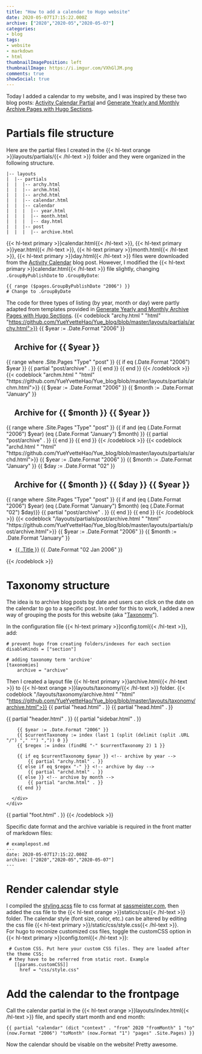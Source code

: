```yaml
---
title: "How to add a calendar to Hugo website"
date: 2020-05-07T17:15:22.000Z
archive: ["2020","2020-05","2020-05-07"]
categories:
- blog
tags:
- website
- markdown
- html
thumbnailImagePosition: left
thumbnailImage: https://i.imgur.com/VXhGlJM.png
comments: true
showSocial: true
---
```


Today I added a calendar to my website, and I was inspired by these two blog posts: [Activity Calendar Partial](https://gohugohq.com/partials/activity-calendar-posts/) and [Generate Yearly and Monthly Archive Pages with Hugo Sections](https://blog.atj.me/2017/10/generate-yearly-and-monthly-archive-pages-with-hugo-sections/).

<!--more-->

<!-- toc -->

# Partials file structure

Here are the partial files I created in the {{< hl-text orange >}}layouts/partials/{{< /hl-text >}} folder and they were organized in the following structure.

```
|-- layouts
|  |-- partials
|  |  |-- archy.html
|  |  |-- archm.html
|  |  |-- archd.html
|  |  |-- calendar.html
|  |  |-- calendar
|  |  |  |-- year.html
|  |  |  |-- month.html
|  |  |  |-- day.html
|  |  |-- post
|  |  |  |-- archive.html
```
{{< hl-text primary >}}calendar.html{{< /hl-text >}}, {{< hl-text primary >}}year.html{{< /hl-text >}}, {{< hl-text primary >}}month.html{{< /hl-text >}}, {{< hl-text primary >}}day.html{{< /hl-text >}} files were downloaded from the [Activity Calendar](https://gohugohq.com/partials/activity-calendar-posts/) blog post. However, I modified the  {{< hl-text primary >}}calendar.html{{< /hl-text >}} file slightly, changing `.GroupByPublishDate` to `.GroupByDate`:
```
{{ range ($pages.GroupByPublishDate "2006") }}
# Change to .GroupByDate
```

The code for three types of listing (by year, month or day) were partly adapted from templates provided in [Generate Yearly and Monthly Archive Pages with Hugo Sections](https://blog.atj.me/2017/10/generate-yearly-and-monthly-archive-pages-with-hugo-sections/).
{{< codeblock "archy.html "  "html" "https://github.com/YueYvetteHao/Yue_blog/blob/master/layouts/partials/archy.html">}}
{{ $year := .Date.Format "2006" }}
<h2>&emsp;Archive for {{ $year }}</h2>
{{ range where .Site.Pages "Type" "post" }}
    {{ if eq (.Date.Format "2006") $year }}
        {{ partial "post/archive" . }}
    {{ end }}
{{ end }}
{{< /codeblock >}}
{{< codeblock "archm.html "  "html" "https://github.com/YueYvetteHao/Yue_blog/blob/master/layouts/partials/archm.html">}}
{{ $year := .Date.Format "2006" }}
{{ $month := .Date.Format "January" }}
<h2>&emsp;Archive for {{ $month }} {{ $year }}</h2>
{{ range where .Site.Pages "Type" "post" }}
	{{ if and (eq (.Date.Format "2006") $year) (eq (.Date.Format "January") $month) }}
		{{ partial "post/archive" . }}
	{{ end }}
{{ end }}
{{< /codeblock >}}
{{< codeblock "archd.html "  "html" "https://github.com/YueYvetteHao/Yue_blog/blob/master/layouts/partials/archd.html">}}
{{ $year := .Date.Format "2006" }}
{{ $month := .Date.Format "January" }}
{{ $day := .Date.Format "02" }}
<h2>&emsp;Archive for {{ $month }} {{ $day }} {{ $year }}</h2>
{{ range where .Site.Pages "Type" "post" }}
  	{{ if and (eq (.Date.Format "2006") $year) (eq (.Date.Format "January") $month) (eq (.Date.Format "02") $day)}}
    	{{ partial "post/archive" . }}
  	{{ end }}
{{ end }}
{{< /codeblock >}}
{{< codeblock "/layouts/partials/post/archive.html "  "html" "https://github.com/YueYvetteHao/Yue_blog/blob/master/layouts/partials/post/archive.html">}}
{{ $year := .Date.Format "2006" }}
{{ $month := .Date.Format "January" }}
<section class="boxes">
	<div class="archive archive-year box" data-date="{{ $year }}">
		<ul class="archive-posts archive-month" data-date="{{ $year }}{{ $month }}">
			<li class="archive-post archive-day">
     			<a href="{{ .Permalink }}">{{ .Title }}</a>
     			<span class="post-date">{{ .Date.Format "02 Jan 2006" }}</span>
			</li>
		</ul>
	</div>
</section>
{{< /codeblock >}}

# Taxonomy structure

The idea is to archive blog posts by date and users can click on the date on the calendar to go to a specific post. In order for this to work, I added a new way of grouping the posts for this website (aka "[Taxonomy](https://gohugo.io/templates/taxonomy-templates/)"). <br>

In the configuration file {{< hl-text primary >}}config.toml{{< /hl-text >}}, add:
```
# prevent hugo from creating folders/indexes for each section
disableKinds = ["section"]

# adding taxonomy term 'archive'
[taxonomies]
    archive = "archive"
```

Then I created a layout file {{< hl-text primary >}}archive.html{{< /hl-text >}} to {{< hl-text orange >}}layouts/taxonomy/{{< /hl-text >}} folder.
{{< codeblock "/layouts/taxonomy/archive.html "  "html" "https://github.com/YueYvetteHao/Yue_blog/blob/master/layouts/taxonomy/archive.html">}}
{{ partial "head.html" . }}
{{ partial "head.html" . }}
  <body>
    <div id="blog">
      {{ partial "header.html" . }}
      {{ partial "sidebar.html" . }}
      <div id="main" data-behavior="{{ .Scratch.Get "sidebarBehavior" }}"
        class="{{ with .Params.coverImage }}hasCover{{ end }}
               {{ if eq .Params.coverMeta "out" }}hasCoverMetaOut{{ else }}hasCoverMetaIn{{ end }}
               {{ with .Params.coverCaption }}hasCoverCaption{{ end }}">

        {{ $year := .Date.Format "2006" }}
        {{ $currentTaxonomy := index (last 1 (split (delimit (split .URL "/") "," "") ",")) 0 }}
        {{ $regex := index (findRE "-" $currentTaxonomy 2) 1 }}
    
        {{ if eq $currentTaxonomy $year }} <!-- archive by year -->
            {{ partial "archy.html" . }}
        {{ else if eq $regex "-" }} <!-- archive by day -->
            {{ partial "archd.html" . }}
        {{ else }} <!-- archive by month -->
            {{ partial "archm.html" . }}
        {{ end }}
	
      </div>
    </div>
  </body>
{{ partial "foot.html" . }}
{{< /codeblock >}}

Specific date format and the archive variable is required in the front matter of markdown files:
```
# examplepost.md
---
date: 2020-05-07T17:15:22.000Z
archive: ["2020","2020-05","2020-05-07"]
---
```


# Render calendar style

I compiled the [styling.scss](https://gohugohq.com/partials/activity-calendar-posts/) file to css format at [sassmeister.com](https://www.sassmeister.com/), then added the css file to the {{< hl-text orange >}}statics/css{{< /hl-text >}} folder. The calendar style (font size, color, etc.) can be altered by editing the css file {{< hl-text primary >}}/static/css/style.css{{< /hl-text >}}. <br>
For hugo to reconize customized css files, toggle the customCSS option in {{< hl-text primary >}}config.toml{{< /hl-text >}}:
```
 # Custom CSS. Put here your custom CSS files. They are loaded after the theme CSS;
 # they have to be referred from static root. Example
   [[params.customCSS]]
     href = "css/style.css"
```

# Add the calendar to the frontpage

Call the calendar partial in the {{< hl-text orange >}}layouts/index.html{{< /hl-text >}} file, and specify start month and end month:

```
{{ partial "calendar" (dict "context" . "from" 2020 "fromMonth" 1 "to" (now.Format "2006") "toMonth" (now.Format "1") "pages" .Site.Pages) }}
```

Now the calendar should be visable on the website! Pretty awesome.
